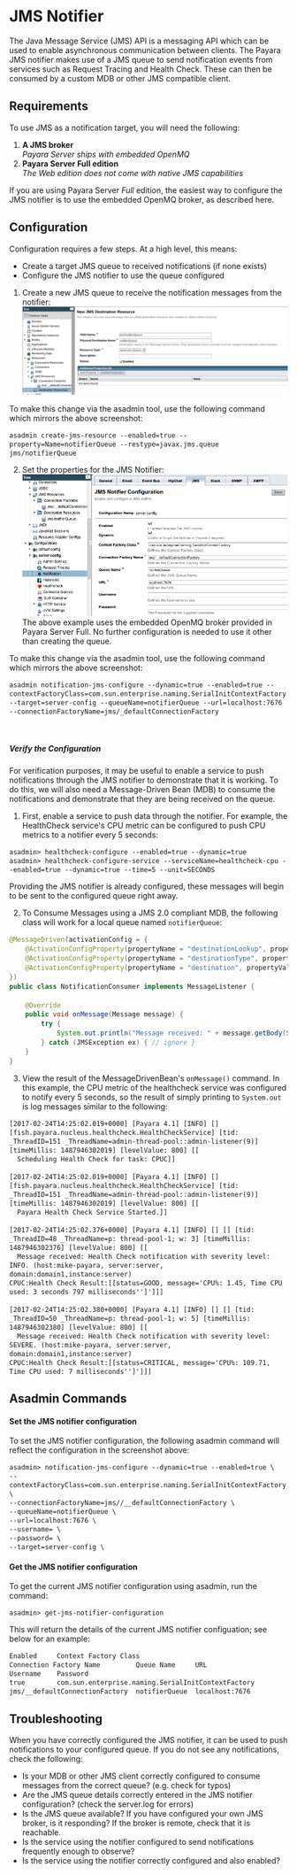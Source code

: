 # JMS Notifier
The Java Message Service (JMS) API is a messaging API which can be used to enable asynchronous communication between clients. The Payara JMS notifier makes use of a JMS queue to send notification events from services such as Request Tracing and Health Check. These can then be consumed by a custom MDB or other JMS compatible client.

## Requirements

To use JMS as a notification target, you will need the following:

1. **A JMS broker**<br />_Payara Server ships with embedded OpenMQ_
2. **Payara Server Full edition**<br />_The Web edition does not come with native JMS capabilities_

If you are using Payara Server _Full_ edition, the easiest way to configure the JMS notifier is to use the embedded OpenMQ broker, as described here.

## Configuration

Configuration requires a few steps. At a high level, this means:
* Create a target JMS queue to received notifications (if none exists)
* Configure the JMS notifier to use the queue configured


1. Create a new JMS queue to receive the notification messages from the notifier:
  ![](/assets/edit-jms-destination.png)

  To make this change via the asadmin tool, use the following command which mirrors the above screenshot:

  ```Shell
  asadmin create-jms-resource --enabled=true --property=Name=notifierQueue --restype=javax.jms.queue jms/notifierQueue
  ```

2. Set the properties for the JMS Notifier:
![](/assets/jms-notifier-configuration.png)
The above example uses the embedded OpenMQ broker provided in Payara Server Full. No further configuration is needed to use it other than creating the queue.

  To make this change via the asadmin tool, use the following command which mirrors the above screenshot:

  ```Shell
  asadmin notification-jms-configure --dynamic=true --enabled=true --contextFactoryClass=com.sun.enterprise.naming.SerialInitContextFactory --target=server-config --queueName=notifierQueue --url=localhost:7676 --connectionFactoryName=jms/_defaultConnectionFactory
  ```

&nbsp;
##### Verify the Configuration
For verification purposes, it may be useful to enable a service to push notifications through the JMS notifier to demonstrate that it is working. To do this, we will also need a Message-Driven Bean (MDB) to consume the notifications and demonstrate that they are being received on the queue.


1. First, enable a service to push data through the notifier. For example, the HealthCheck service's CPU metric can be configured to push CPU metrics to a notifier every 5 seconds:
```
asadmin> healthcheck-configure --enabled=true --dynamic=true
asadmin> healthcheck-configure-service --serviceName=healthcheck-cpu --enabled=true --dynamic=true --time=5 --unit=SECONDS
```
Providing the JMS notifier is already configured, these messages will begin to be sent to the configured queue right away.

2. To Consume Messages using a JMS 2.0 compliant MDB, the following class will work for a local queue named `notifierQueue`:
```Java
@MessageDriven(activationConfig = {
    @ActivationConfigProperty(propertyName = "destinationLookup", propertyValue = "jms/notifierQueue"),
    @ActivationConfigProperty(propertyName = "destinationType", propertyValue = "javax.jms.Queue"),
    @ActivationConfigProperty(propertyName = "destination", propertyValue = "notifierQueue"),
})
public class NotificationConsumer implements MessageListener {

    @Override
    public void onMessage(Message message) {
        try {
            System.out.println("Message received: " + message.getBody(String.class));
        } catch (JMSException ex) { // ignore }
    }
}
```

3. View the result of the MessageDrivenBean's `onMessage()` command. In this example, the CPU metric of the healthcheck service was configured to notify every 5 seconds, so the result of simply printing to `System.out` is log messages similar to the following:

```Shell
[2017-02-24T14:25:02.019+0000] [Payara 4.1] [INFO] [] [fish.payara.nucleus.healthcheck.HealthCheckService] [tid: _ThreadID=151 _ThreadName=admin-thread-pool::admin-listener(9)] [timeMillis: 1487946302019] [levelValue: 800] [[
  Scheduling Health Check for task: CPUC]]

[2017-02-24T14:25:02.019+0000] [Payara 4.1] [INFO] [] [fish.payara.nucleus.healthcheck.HealthCheckService] [tid: _ThreadID=151 _ThreadName=admin-thread-pool::admin-listener(9)] [timeMillis: 1487946302019] [levelValue: 800] [[
  Payara Health Check Service Started.]]

[2017-02-24T14:25:02.376+0000] [Payara 4.1] [INFO] [] [] [tid: _ThreadID=48 _ThreadName=p: thread-pool-1; w: 3] [timeMillis: 1487946302376] [levelValue: 800] [[
  Message received: Health Check notification with severity level: INFO. (host:mike-payara, server:server, domain:domain1,instance:server)
CPUC:Health Check Result:[[status=GOOD, message='CPU%: 1.45, Time CPU used: 3 seconds 797 milliseconds'']']]]

[2017-02-24T14:25:02.380+0000] [Payara 4.1] [INFO] [] [] [tid: _ThreadID=50 _ThreadName=p: thread-pool-1; w: 5] [timeMillis: 1487946302380] [levelValue: 800] [[
  Message received: Health Check notification with severity level: SEVERE. (host:mike-payara, server:server, domain:domain1,instance:server)
CPUC:Health Check Result:[[status=CRITICAL, message='CPU%: 109.71, Time CPU used: 7 milliseconds'']']]]
```

## Asadmin Commands

#### Set the JMS notifier configuration

To set the JMS notifier configuration, the following asadmin command will reflect the configuration in the screenshot above:

```
asadmin> notification-jms-configure --dynamic=true --enabled=true \
--contextFactoryClass=com.sun.enterprise.naming.SerialInitContextFactory \
--connectionFactoryName=jms//__defaultConnectionFactory \
--queueName=notifierQueue \
--url=localhost:7676 \
--username= \
--password= \
--target=server-config \
```
#### Get the JMS notifier configuration
To get the current JMS notifier configuration using asadmin, run the command:

```
asadmin> get-jms-notifier-configuration
```

This will return the details of the current JMS notifier configuation; see below for an example:

```
Enabled     Context Factory Class                               Connection Factory Name         Queue Name     URL                  Username    Password
true        com.sun.enterprise.naming.SerialInitContextFactory  jms/__defaultConnectionFactory  notifierQueue  localhost:7676
```

## Troubleshooting
When you have correctly configured the JMS notifier, it can be used to push notifications to your configured queue. If you do not see any notifications, check the following:

* Is your MDB or other JMS client correctly configured to consume messages from the correct queue? (e.g. check for typos)
* Are the JMS queue details correctly entered in the JMS notifier configuration? (check the server.log for errors)
* Is the JMS queue available? If you have configured your own JMS broker, is it responding? If the broker is remote, check that it is reachable.
* Is the service using the notifier configured to send notifications frequently enough to observe?
* Is the service using the notifier correctly configured and also enabled?
